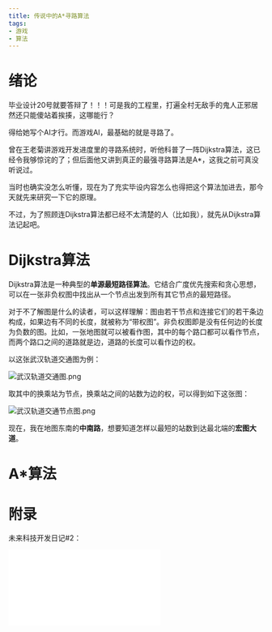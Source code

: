 ```yaml
---
title: 传说中的A*寻路算法
tags:
- 游戏
- 算法
---
```

# 绪论

毕业设计20号就要答辩了！！！可是我的工程里，打遍全村无敌手的鬼人正邪居然还只能傻站着挨揍，这哪能行？

得给她写个AI才行。而游戏AI，最基础的就是寻路了。

曾在王老菊讲游戏开发进度里的寻路系统时，听他科普了一阵Dijkstra算法，这已经令我够惊诧的了；但后面他又讲到真正的最强寻路算法是A*，这我之前可真没听说过。

当时也确实没怎么听懂，现在为了充实毕设内容怎么也得把这个算法加进去，那今天就先来研究一下它的原理。

不过，为了照顾连Dijkstra算法都已经不太清楚的人（比如我），就先从Dijkstra算法记起吧。

# Dijkstra算法

Dijkstra算法是一种典型的**单源最短路径算法**。它结合广度优先搜索和贪心思想，可以在一张非负权图中找出从一个节点出发到所有其它节点的最短路径。

对于不了解图是什么的读者，可以这样理解：图由若干节点和连接它们的若干条边构成，如果边有不同的长度，就被称为“带权图”。非负权图即是没有任何边的长度为负数的图。比如，一张地图就可以被看作图，其中的每个路口都可以看作节点，而两个路口之间的道路就是边，道路的长度可以看作边的权。

以这张武汉轨道交通图为例：

![武汉轨道交通图.png](https://images.hakurei.red/NAblvgwC1Ve35LK.png)

取其中的换乘站为节点，换乘站之间的站数为边的权，可以得到如下这张图：

![武汉轨道交通节点图.png](https://images.hakurei.red/G6o8k5Rjw3tX4LW.png)

现在，我在地图东南的**中南路**，想要知道怎样以最短的站数到达最北端的**宏图大道**。



# A*算法



# 附录

未来科技开发日记#2：

<iframe src="//player.bilibili.com/player.html?aid=77619253&bvid=BV1rJ411B7tZ&cid=132784994&page=1" scrolling="no" border="0" frameborder="no" framespacing="0" allowfullscreen="true"> </iframe>

